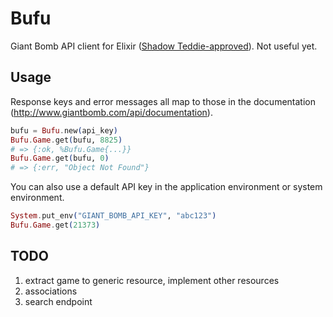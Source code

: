 # Bufu

Giant Bomb API client for Elixir ([Shadow Teddie-approved](https://youtu.be/C2n0T_2SM_4?t=3m52s)). Not useful yet.

## Usage

Response keys and error messages all map to those in the documentation (http://www.giantbomb.com/api/documentation).

```elixir
bufu = Bufu.new(api_key)
Bufu.Game.get(bufu, 8825)
# => {:ok, %Bufu.Game{...}}
Bufu.Game.get(bufu, 0)
# => {:err, "Object Not Found"}
```

You can also use a default API key in the application environment or system environment.

```elixir
System.put_env("GIANT_BOMB_API_KEY", "abc123")
Bufu.Game.get(21373)
```

## TODO

1. extract game to generic resource, implement other resources
2. associations
3. search endpoint
